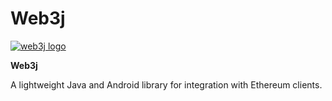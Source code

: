 # Web3j

[![web3j logo](https://ethereum.consensys.net/hs-fs/hubfs/web3j%20logo.png?width=123&name=web3j%20logo.png)](http://bit.ly/web3java-portal)

**Web3j** 

A lightweight Java and Android library for integration with Ethereum clients. 

